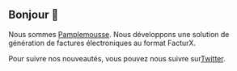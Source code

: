 ## Bonjour 👋

Nous sommes [Pamplemousse](https://www.pamplemousse.app). Nous développons une solution de génération de factures électroniques au format FacturX.

Pour suivre nos nouveautés, vous pouvez nous suivre sur[Twitter](https://twitter.com/pamplemousseHQ).
